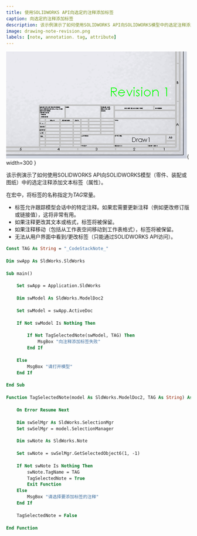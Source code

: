 ```yaml
---
title: 使用SOLIDWORKS API向选定的注释添加标签
caption: 向选定的注释添加标签
description: 该示例演示了如何使用SOLIDWORKS API向SOLIDWORKS模型中的选定注释添加文本标签。
image: drawing-note-revision.png
labels: [note, annotation. tag, attribute]
---
```

![SOLIDWORKS图纸中带有修订号的注释](drawing-note-revision.png){ width=300 }

该示例演示了如何使用SOLIDWORKS API向SOLIDWORKS模型（零件、装配或图纸）中的选定注释添加文本标签（属性）。

在宏中，将标签的名称指定为*TAG*常量。

* 标签允许跟踪模型会话中的特定注释。如果宏需要更新注释（例如更改修订版或链接值），这将非常有用。
* 如果注释更改其文本或格式，标签将被保留。
* 如果注释移动（包括从工作表空间移动到工作表格式），标签将被保留。
* 无法从用户界面中看到/更改标签（只能通过SOLIDWORKS API访问）。

~~~ vb
Const TAG As String = "_CodeStackNote_"

Dim swApp As SldWorks.SldWorks

Sub main()

    Set swApp = Application.SldWorks
    
    Dim swModel As SldWorks.ModelDoc2
    
    Set swModel = swApp.ActiveDoc
    
    If Not swModel Is Nothing Then
        
        If Not TagSelectedNote(swModel, TAG) Then
            MsgBox "向注释添加标签失败"
        End If
        
    Else
        MsgBox "请打开模型"
    End If
    
End Sub

Function TagSelectedNote(model As SldWorks.ModelDoc2, TAG As String) As Boolean
    
    On Error Resume Next
    
    Dim swSelMgr As SldWorks.SelectionMgr
    Set swSelMgr = model.SelectionManager
            
    Dim swNote As SldWorks.Note
    
    Set swNote = swSelMgr.GetSelectedObject6(1, -1)
    
    If Not swNote Is Nothing Then
        swNote.TagName = TAG
        TagSelectedNote = True
        Exit Function
    Else
        MsgBox "请选择要添加标签的注释"
    End If
    
    TagSelectedNote = False
    
End Function
~~~